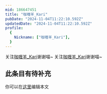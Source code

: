 ```yaml
---
mid: 186647451
title: "咖喱羊_Kari"
pubDate: "2024-11-04T11:22:10.592Z"
updatedDate: "2024-11-04T11:22:10.592Z"
profile:
  {
    Nickname: ["咖喱羊_Kari"],
  }
---
```


关注[咖喱羊_Kari](https://space.bilibili.com/186647451)谢谢喵~ 关注[咖喱羊_Kari](https://space.bilibili.com/186647451)谢谢喵~

## 此条目有待补充
你可以在[这里](https://github.com/Yuhanawa/VTuber.ICU/edit/master/src/content/v/咖喱羊_Kari/index.md)编辑本文
